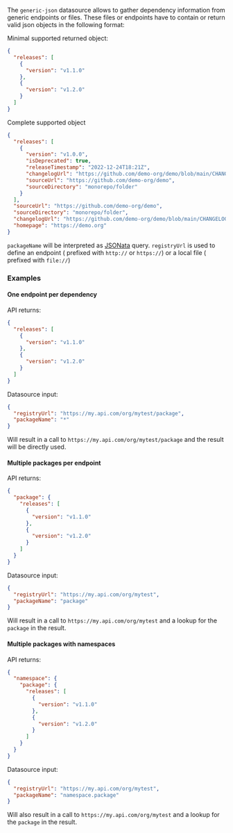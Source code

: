 The `generic-json` datasource allows to gather dependency information from generic endpoints or files.
These files or endpoints have to contain or return valid json objects in the following format:

Minimal supported returned object:

```json
{
  "releases": [
    {
      "version": "v1.1.0"
    },
    {
      "version": "v1.2.0"
    }
  ]
}
```

Complete supported object

```json
{
  "releases": [
    {
      "version": "v1.0.0",
      "isDeprecated": true,
      "releaseTimestamp": "2022-12-24T18:21Z",
      "changelogUrl": "https://github.com/demo-org/demo/blob/main/CHANGELOG.md#v0710",
      "sourceUrl": "https://github.com/demo-org/demo",
      "sourceDirectory": "monorepo/folder"
    }
  ],
  "sourceUrl": "https://github.com/demo-org/demo",
  "sourceDirectory": "monorepo/folder",
  "changelogUrl": "https://github.com/demo-org/demo/blob/main/CHANGELOG.md",
  "homepage": "https://demo.org"
}
```

`packageName` will be interpreted as [JSONata](https://jsonata.org/) query.
`registryUrl` is used to define an endpoint ( prefixed with `http://` or `https://`) or a local file ( prefixed with `file://`)

### Examples

#### One endpoint per dependency

API returns:

```json
{
  "releases": [
    {
      "version": "v1.1.0"
    },
    {
      "version": "v1.2.0"
    }
  ]
}
```

Datasource input:

```json
{
  "registryUrl": "https://my.api.com/org/mytest/package",
  "packageName": "*"
}
```

Will result in a call to `https://my.api.com/org/mytest/package` and the result will be directly used.

#### Multiple packages per endpoint

API returns:

```json
{
  "package": {
    "releases": [
      {
        "version": "v1.1.0"
      },
      {
        "version": "v1.2.0"
      }
    ]
  }
}
```

Datasource input:

```json
{
  "registryUrl": "https://my.api.com/org/mytest",
  "packageName": "package"
}
```

Will result in a call to `https://my.api.com/org/mytest` and a lookup for the `package` in the result.

#### Multiple packages with namespaces

API returns:

```json
{
  "namespace": {
    "package": {
      "releases": [
        {
          "version": "v1.1.0"
        },
        {
          "version": "v1.2.0"
        }
      ]
    }
  }
}
```

Datasource input:

```json
{
  "registryUrl": "https://my.api.com/org/mytest",
  "packageName": "namespace.package"
}
```

Will also result in a call to `https://my.api.com/org/mytest` and a lookup for the `package` in the result.
